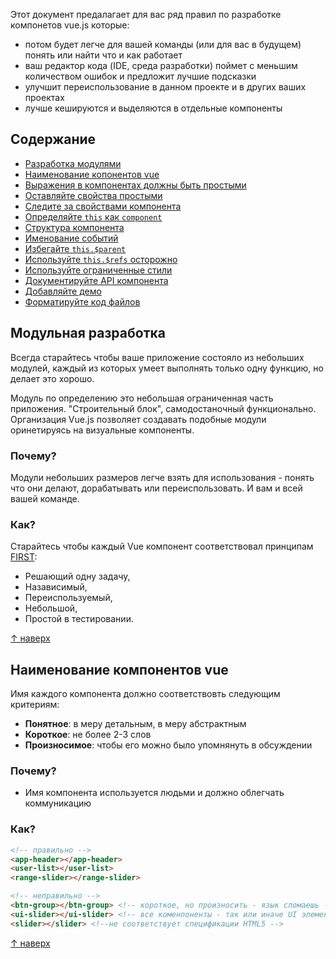 Этот документ предалагает для вас ряд правил по разработке компонетов vue.js  которые:

 * потом будет легче для вашей команды (или для вас в будущем) понять или найти что и как работает
 * ваш редактор кода (IDE, среда разработки) поймет с меньшим количеством ошибок и предложит лучшие подсказки
 * улучшит переиспользование в данном проекте и в других ваших проектах
 * лучше кешируются и выделяются в отдельные компоненты

## Содержание

* [Разработка модулями](#module-based-development)
* [Наименование копонентов vue](#vue-component-names)
* [Выражения в компонентах должны быть простыми](#keep-expressions-simple)
* [Оставляйте свойства простыми](#keep-component-props-primitive)
* [Следите за свойствами компонента](#harness-your-component-props)
* [Определяйте `this` как `component`](#assign-this-to-component)
* [Структура компонента](#component-structure)
* [Именование событий](#component-event-names)
* [Избегайте `this.$parent`](#avoid-thisparent)
* [Используйте `this.$refs` осторожно](#use-thisrefs-with-caution)
* [Используйте ограниченные стили](#use-component-name-as-style-scope)
* [Документируйте API компонента](#document-your-component-api)
* [Добавляйте демо](#add-a-component-demo)
* [Форматируйте код файлов](#lint-your-component-files)



## Модульная разработка

 Всегда старайтесь чтобы ваше приложение состояло из небольших модулей, каждый из которых умеет выполнять только одну функцию, но делает это хорошо.

 Модуль по определению это небольшая ограниченная часть приложения. "Строительный блок", самодостаночный функционально. Организация Vue.js позволяет создавать подобные модули оринетируясь на визуальные компоненты.

### Почему?

Модули небольших размеров легче взять для использования - понять что они делают, дорабатывать или переиспользовать. И вам и всей вашей команде.

### Как?

Старайтесь чтобы каждый Vue компонент соответствовал принципам [FIRST](https://addyosmani.com/first/): 
 - Решающий одну задачу, 
 - Назависимый, 
 - Переиспользуемый, 
 - Небольшой, 
 - Простой в тестировании.

[↑ наверх](#table-of-contents)


## Наименование компонентов vue

Имя каждого компонента должно соответствовть следующим критериям:

* **Понятное**: в меру детальным, в меру абстрактным
* **Короткое**: не более 2-3 слов
* **Произносимое**: чтобы его можно было упомнянуть в обсуждении

### Почему?

* Имя компонента используется людьми и должно облегчать коммуникацию

### Как?

```html
<!-- правильно -->
<app-header></app-header>
<user-list></user-list>
<range-slider></range-slider>

<!-- неправильно -->
<btn-group></btn-group> <!-- короткое, но произносить - язык сломаешь -->
<ui-slider></ui-slider> <!-- все коменпоненты - так или иначе UI элементы, приставка не нужна -->
<slider></slider> <!--не соответствует спецификации HTML5 -->
```

[↑ наверх](#table-of-contents)

